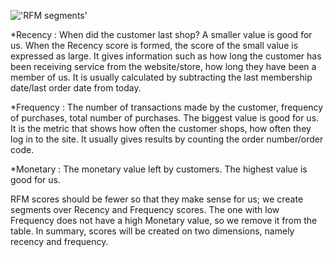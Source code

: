 !['RFM segments'](img/puzzle.jpg "RFM segments")

*Recency : When did the customer last shop? A smaller value is good for us. 
When the Recency score is formed, the score of the small value is expressed as large.
It gives information such as how long the customer has been receiving service from the website/store, how long they have been a member of us.
It is usually calculated by subtracting the last membership date/last order date from today.


*Frequency : The number of transactions made by the customer, frequency of purchases, total number of purchases. 
The biggest value is good for us.
It is the metric that shows how often the customer shops, how often they log in to the site.
It usually gives results by counting the order number/order code.


*Monetary : The monetary value left by customers. The highest value is good for us.

RFM scores should be fewer so that they make sense for us; we create segments over Recency and Frequency scores. The one with low Frequency does not have a high Monetary value, so we remove it from the table. In summary, scores will be created on two dimensions, namely recency and frequency.
